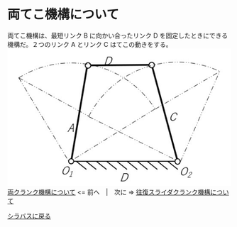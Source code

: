 # 両てこ機構について
両てこ機構は、最短リンク B に向かい合ったリンク D を固定したときにできる機構だ。２つのリンク A とリンク C はてこの動きをする。
![両てこ機構](double-teko.jpg)
[両クランク機構について](about-double-crank.md) <= 前へ　|　次に => [往復スライダクランク機構について](about-slider-crank.md)

[シラバスに戻る](syllabus.md)